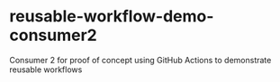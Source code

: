 # reusable-workflow-demo-consumer2
Consumer 2 for proof of concept using GitHub Actions to demonstrate reusable workflows 
